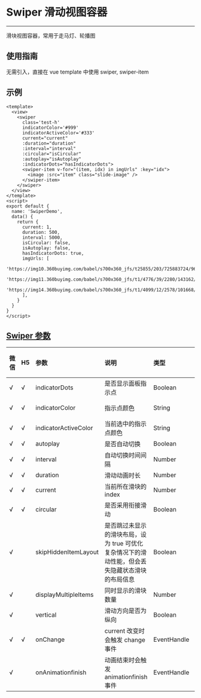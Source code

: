 # Swiper 滑动视图容器

---

滑块视图容器，常用于走马灯、轮播图

## 使用指南

无需引入，直接在 vue template 中使用 swiper, swiper-item  

## 示例

``` vue
<template>
  <view>
    <swiper
      class='test-h'
      indicatorColor='#999'
      indicatorActiveColor='#333'
      current="current"
      :duration="duration"
      :interval="interval"
      :circular="isCircular"
      :autoplay="isAutoplay"
      :indicatorDots="hasIndicatorDots">
      <swiper-item v-for="(item, idx) in imgUrls" :key="idx">
        <image :src="item" class="slide-image" />
      </swiper-item>
    </swiper>
  </view>
</template>
<script>
export default {
  name: 'SwiperDemo',
  data() {
    return {
      current: 1,
      duration: 500,
      interval: 5000,
      isCircular: false,
      isAutoplay: false,
      hasIndicatorDots: true,
      imgUrls: [
        'https://img10.360buyimg.com/babel/s700x360_jfs/t25855/203/725883724/96703/5a598a0f/5b7a22e1Nfd6ba344.jpg!q90!cc_350x180',
        'https://img11.360buyimg.com/babel/s700x360_jfs/t1/4776/39/2280/143162/5b9642a5E83bcda10/d93064343eb12276.jpg!q90!cc_350x180',
        'https://img14.360buyimg.com/babel/s700x360_jfs/t1/4099/12/2578/101668/5b971b4bE65ae279d/89dd1764797acfd9.jpg!q90!cc_350x180',
      ],
    }
  }
}
</script>
```

## [Swiper 参数](https://taro-docs.jd.com/taro/docs/components/viewcontainer/swiper/) 

| 微信 | H5 | 参数     | 说明                         | 类型    | 可选值                 | 默认值   |
|:-----|:---|:---------|:-----------------------------|:--------|:-----------------------|:---------|
| √    | √  | indicatorDots     | 是否显示面板指示点  | Boolean | - | false |
| √    | √  | indicatorColor     | 指示点颜色 | String  | -  | `rgba(0, 0, 0, .3)` |
| √    | √  | indicatorActiveColor   | 当前选中的指示点颜色 | String  | -  | `000` |
| √    | √  | autoplay   | 是否自动切换 | Boolean  | -  | false |
| √    | √  | interval   | 自动切换时间间隔 | Number  | -  | 5000 |
| √    | √  | duration   | 	滑动动画时长 | Number  | -  | 500 |
| √    | √  | current   | 	当前所在滑块的 index | Number  | -  | 0 |
| √    | √  | circular | 是否采用衔接滑动 | Boolean | -  | false |
| √    |   | skipHiddenItemLayout | 是否跳过未显示的滑块布局，设为 true 可优化复杂情况下的滑动性能，但会丢失隐藏状态滑块的布局信息 | Boolean | -  | false |
| √    |   | displayMultipleItems | 同时显示的滑块数量 | Number | -  | 1 |
| √    |   | vertical | 滑动方向是否为纵向 | Boolean | -  | false |
| √    | √  | onChange | current 改变时会触发 change 事件 | EventHandle | -  | - |
| √    |   | onAnimationfinish | 动画结束时会触发 animationfinish 事件 | EventHandle | -  | - |
